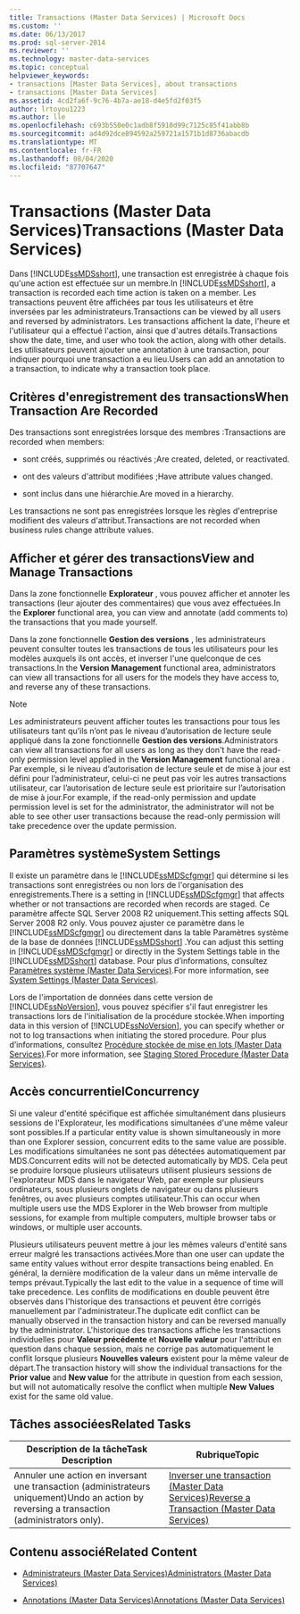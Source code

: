 ```yaml
---
title: Transactions (Master Data Services) | Microsoft Docs
ms.custom: ''
ms.date: 06/13/2017
ms.prod: sql-server-2014
ms.reviewer: ''
ms.technology: master-data-services
ms.topic: conceptual
helpviewer_keywords:
- transactions [Master Data Services], about transactions
- transactions [Master Data Services]
ms.assetid: 4cd2fa6f-9c76-4b7a-ae18-d4e5fd2f03f5
author: lrtoyou1223
ms.author: lle
ms.openlocfilehash: c693b550e0c1adb8f5910d99c7125c85f41abb8b
ms.sourcegitcommit: ad4d92dce894592a259721a1571b1d8736abacdb
ms.translationtype: MT
ms.contentlocale: fr-FR
ms.lasthandoff: 08/04/2020
ms.locfileid: "87707647"
---
```

# <a name="transactions-master-data-services"></a><span data-ttu-id="3cb77-102">Transactions (Master Data Services)</span><span class="sxs-lookup"><span data-stu-id="3cb77-102">Transactions (Master Data Services)</span></span>
  <span data-ttu-id="3cb77-103">Dans [!INCLUDE[ssMDSshort](../includes/ssmdsshort-md.md)], une transaction est enregistrée à chaque fois qu'une action est effectuée sur un membre.</span><span class="sxs-lookup"><span data-stu-id="3cb77-103">In [!INCLUDE[ssMDSshort](../includes/ssmdsshort-md.md)], a transaction is recorded each time action is taken on a member.</span></span> <span data-ttu-id="3cb77-104">Les transactions peuvent être affichées par tous les utilisateurs et être inversées par les administrateurs.</span><span class="sxs-lookup"><span data-stu-id="3cb77-104">Transactions can be viewed by all users and reversed by administrators.</span></span> <span data-ttu-id="3cb77-105">Les transactions affichent la date, l'heure et l'utilisateur qui a effectué l'action, ainsi que d'autres détails.</span><span class="sxs-lookup"><span data-stu-id="3cb77-105">Transactions show the date, time, and user who took the action, along with other details.</span></span> <span data-ttu-id="3cb77-106">Les utilisateurs peuvent ajouter une annotation à une transaction, pour indiquer pourquoi une transaction a eu lieu.</span><span class="sxs-lookup"><span data-stu-id="3cb77-106">Users can add an annotation to a transaction, to indicate why a transaction took place.</span></span>  
  
## <a name="when-transaction-are-recorded"></a><span data-ttu-id="3cb77-107">Critères d'enregistrement des transactions</span><span class="sxs-lookup"><span data-stu-id="3cb77-107">When Transaction Are Recorded</span></span>  
 <span data-ttu-id="3cb77-108">Des transactions sont enregistrées lorsque des membres :</span><span class="sxs-lookup"><span data-stu-id="3cb77-108">Transactions are recorded when members:</span></span>  
  
-   <span data-ttu-id="3cb77-109">sont créés, supprimés ou réactivés ;</span><span class="sxs-lookup"><span data-stu-id="3cb77-109">Are created, deleted, or reactivated.</span></span>  
  
-   <span data-ttu-id="3cb77-110">ont des valeurs d'attribut modifiées ;</span><span class="sxs-lookup"><span data-stu-id="3cb77-110">Have attribute values changed.</span></span>  
  
-   <span data-ttu-id="3cb77-111">sont inclus dans une hiérarchie.</span><span class="sxs-lookup"><span data-stu-id="3cb77-111">Are moved in a hierarchy.</span></span>  
  
 <span data-ttu-id="3cb77-112">Les transactions ne sont pas enregistrées lorsque les règles d'entreprise modifient des valeurs d'attribut.</span><span class="sxs-lookup"><span data-stu-id="3cb77-112">Transactions are not recorded when business rules change attribute values.</span></span>  
  
## <a name="view-and-manage-transactions"></a><span data-ttu-id="3cb77-113">Afficher et gérer des transactions</span><span class="sxs-lookup"><span data-stu-id="3cb77-113">View and Manage Transactions</span></span>  
 <span data-ttu-id="3cb77-114">Dans la zone fonctionnelle **Explorateur** , vous pouvez afficher et annoter les transactions (leur ajouter des commentaires) que vous avez effectuées.</span><span class="sxs-lookup"><span data-stu-id="3cb77-114">In the **Explorer** functional area, you can view and annotate (add comments to) the transactions that you made yourself.</span></span>  
  
 <span data-ttu-id="3cb77-115">Dans la zone fonctionnelle **Gestion des versions** , les administrateurs peuvent consulter toutes les transactions de tous les utilisateurs pour les modèles auxquels ils ont accès, et inverser l'une quelconque de ces transactions.</span><span class="sxs-lookup"><span data-stu-id="3cb77-115">In the **Version Management** functional area, administrators can view all transactions for all users for the models they have access to, and reverse any of these transactions.</span></span>  
  
> [!NOTE]  
>  <span data-ttu-id="3cb77-116">Les administrateurs peuvent afficher toutes les transactions pour tous les utilisateurs tant qu’ils n’ont pas le niveau d’autorisation de lecture seule appliqué dans la zone fonctionnelle **Gestion des versions**.</span><span class="sxs-lookup"><span data-stu-id="3cb77-116">Administrators can view all transactions for all users as long as they don't have the read-only permission level applied in the **Version Management** functional area .</span></span> <span data-ttu-id="3cb77-117">Par exemple, si le niveau d’autorisation de lecture seule et de mise à jour est défini pour l’administrateur, celui-ci ne peut pas voir les autres transactions utilisateur, car l’autorisation de lecture seule est prioritaire sur l’autorisation de mise à jour.</span><span class="sxs-lookup"><span data-stu-id="3cb77-117">For example, if the read-only permission and update permission level is set for the administrator, the administrator will not be able to see other user transactions because the read-only permission will take precedence over the update permission.</span></span>

## <a name="system-settings"></a><span data-ttu-id="3cb77-118">Paramètres système</span><span class="sxs-lookup"><span data-stu-id="3cb77-118">System Settings</span></span>  
 <span data-ttu-id="3cb77-119">Il existe un paramètre dans le [!INCLUDE[ssMDScfgmgr](../includes/ssmdscfgmgr-md.md)] qui détermine si les transactions sont enregistrées ou non lors de l'organisation des enregistrements.</span><span class="sxs-lookup"><span data-stu-id="3cb77-119">There is a setting in [!INCLUDE[ssMDScfgmgr](../includes/ssmdscfgmgr-md.md)] that affects whether or not transactions are recorded when records are staged.</span></span> <span data-ttu-id="3cb77-120">Ce paramètre affecte SQL Server 2008 R2 uniquement.</span><span class="sxs-lookup"><span data-stu-id="3cb77-120">This setting affects SQL Server 2008 R2 only.</span></span> <span data-ttu-id="3cb77-121">Vous pouvez ajuster ce paramètre dans le [!INCLUDE[ssMDScfgmgr](../includes/ssmdscfgmgr-md.md)] ou directement dans la table Paramètres système de la base de données [!INCLUDE[ssMDSshort](../includes/ssmdsshort-md.md)] .</span><span class="sxs-lookup"><span data-stu-id="3cb77-121">You can adjust this setting in [!INCLUDE[ssMDScfgmgr](../includes/ssmdscfgmgr-md.md)] or directly in the System Settings table in the [!INCLUDE[ssMDSshort](../includes/ssmdsshort-md.md)] database.</span></span> <span data-ttu-id="3cb77-122">Pour plus d’informations, consultez [Paramètres système &#40;Master Data Services&#41;](system-settings-master-data-services.md).</span><span class="sxs-lookup"><span data-stu-id="3cb77-122">For more information, see [System Settings &#40;Master Data Services&#41;](system-settings-master-data-services.md).</span></span>  
  
 <span data-ttu-id="3cb77-123">Lors de l'importation de données dans cette version de [!INCLUDE[ssNoVersion](../includes/ssnoversion-md.md)], vous pouvez spécifier s'il faut enregistrer les transactions lors de l'initialisation de la procédure stockée.</span><span class="sxs-lookup"><span data-stu-id="3cb77-123">When importing data in this version of [!INCLUDE[ssNoVersion](../includes/ssnoversion-md.md)], you can specify whether or not to log transactions when initiating the stored procedure.</span></span> <span data-ttu-id="3cb77-124">Pour plus d’informations, consultez [Procédure stockée de mise en lots &#40;Master Data Services&#41;](../../2014/master-data-services/staging-stored-procedure-master-data-services.md).</span><span class="sxs-lookup"><span data-stu-id="3cb77-124">For more information, see [Staging Stored Procedure &#40;Master Data Services&#41;](../../2014/master-data-services/staging-stored-procedure-master-data-services.md).</span></span>  
  
## <a name="concurrency"></a><span data-ttu-id="3cb77-125">Accès concurrentiel</span><span class="sxs-lookup"><span data-stu-id="3cb77-125">Concurrency</span></span>  
 <span data-ttu-id="3cb77-126">Si une valeur d'entité spécifique est affichée simultanément dans plusieurs sessions de l'Explorateur, les modifications simultanées d'une même valeur sont possibles.</span><span class="sxs-lookup"><span data-stu-id="3cb77-126">If a particular entity value is shown simultaneously in more than one Explorer session, concurrent edits to the same value are possible.</span></span> <span data-ttu-id="3cb77-127">Les modifications simultanées ne sont pas détectées automatiquement par MDS.</span><span class="sxs-lookup"><span data-stu-id="3cb77-127">Concurrent edits will not be detected automatically by MDS.</span></span> <span data-ttu-id="3cb77-128">Cela peut se produire lorsque plusieurs utilisateurs utilisent plusieurs sessions de l'explorateur MDS dans le navigateur Web, par exemple sur plusieurs ordinateurs, sous plusieurs onglets de navigateur ou dans plusieurs fenêtres, ou avec plusieurs comptes utilisateur.</span><span class="sxs-lookup"><span data-stu-id="3cb77-128">This can occur when multiple users use the MDS Explorer in the Web browser from multiple sessions, for example from multiple computers, multiple browser tabs or windows, or multiple user accounts.</span></span>  
  
 <span data-ttu-id="3cb77-129">Plusieurs utilisateurs peuvent mettre à jour les mêmes valeurs d'entité sans erreur malgré les transactions activées.</span><span class="sxs-lookup"><span data-stu-id="3cb77-129">More than one user can update the same entity values without error despite transactions being enabled.</span></span> <span data-ttu-id="3cb77-130">En général, la dernière modification de la valeur dans un même intervalle de temps prévaut.</span><span class="sxs-lookup"><span data-stu-id="3cb77-130">Typically the last edit to the value in a sequence of time will take precedence.</span></span> <span data-ttu-id="3cb77-131">Les conflits de modifications en double peuvent être observés dans l'historique des transactions et peuvent être corrigés manuellement par l'administrateur.</span><span class="sxs-lookup"><span data-stu-id="3cb77-131">The duplicate edit conflict can be manually observed in the transaction history and can be reversed manually by the administrator.</span></span> <span data-ttu-id="3cb77-132">L'historique des transactions affiche les transactions individuelles pour **Valeur précédente** et **Nouvelle valeur** pour l'attribut en question dans chaque session, mais ne corrige pas automatiquement le conflit lorsque plusieurs **Nouvelles valeurs** existent pour la même valeur de départ.</span><span class="sxs-lookup"><span data-stu-id="3cb77-132">The transaction history will show the individual transactions for the **Prior value** and **New value** for the attribute in question from each session, but will not automatically resolve the conflict when multiple **New Values** exist for the same old value.</span></span>  
  
## <a name="related-tasks"></a><span data-ttu-id="3cb77-133">Tâches associées</span><span class="sxs-lookup"><span data-stu-id="3cb77-133">Related Tasks</span></span>  
  
|<span data-ttu-id="3cb77-134">Description de la tâche</span><span class="sxs-lookup"><span data-stu-id="3cb77-134">Task Description</span></span>|<span data-ttu-id="3cb77-135">Rubrique</span><span class="sxs-lookup"><span data-stu-id="3cb77-135">Topic</span></span>|  
|----------------------|-----------|  
|<span data-ttu-id="3cb77-136">Annuler une action en inversant une transaction (administrateurs uniquement)</span><span class="sxs-lookup"><span data-stu-id="3cb77-136">Undo an action by reversing a transaction (administrators only).</span></span>|[<span data-ttu-id="3cb77-137">Inverser une transaction &#40;Master Data Services&#41;</span><span class="sxs-lookup"><span data-stu-id="3cb77-137">Reverse a Transaction &#40;Master Data Services&#41;</span></span>](../../2014/master-data-services/reverse-a-transaction-master-data-services.md)|  
  
## <a name="related-content"></a><span data-ttu-id="3cb77-138">Contenu associé</span><span class="sxs-lookup"><span data-stu-id="3cb77-138">Related Content</span></span>  
  
-   [<span data-ttu-id="3cb77-139">Administrateurs &#40;Master Data Services&#41;</span><span class="sxs-lookup"><span data-stu-id="3cb77-139">Administrators &#40;Master Data Services&#41;</span></span>](../../2014/master-data-services/administrators-master-data-services.md)  
  
-   [<span data-ttu-id="3cb77-140">Annotations &#40;Master Data Services&#41;</span><span class="sxs-lookup"><span data-stu-id="3cb77-140">Annotations &#40;Master Data Services&#41;</span></span>](../../2014/master-data-services/annotations-master-data-services.md)  
  
  
